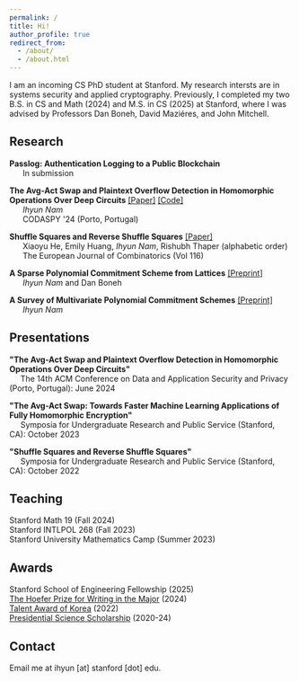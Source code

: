 ```yaml
---
permalink: /
title: Hi!
author_profile: true
redirect_from:
  - /about/
  - /about.html
---
```

I am an incoming CS PhD student at Stanford. My research intersts are in systems security and applied cryptography. Previously, I completed my two B.S. in CS and Math (2024) and M.S. in CS (2025) at Stanford, where I was advised by Professors Dan Boneh, David Maziéres, and John Mitchell.

## Research <a id="research"></a>
**Passlog: Authentication Logging to a Public Blockchain**
<br>&nbsp;&nbsp;&nbsp;&nbsp;&nbsp; In submission

**The Avg-Act Swap and Plaintext Overflow Detection in Homomorphic Operations Over Deep Circuits** [[Paper]](https://dl.acm.org/doi/pdf/10.1145/3626232.3653277) [[Code]](https://github.com/ihyunnam/Avg-Act-Swap)
<br>&nbsp;&nbsp;&nbsp;&nbsp;&nbsp; *Ihyun Nam*
<br>&nbsp;&nbsp;&nbsp;&nbsp;&nbsp; CODASPY '24 (Porto, Portugal)

**Shuffle Squares and Reverse Shuffle Squares** [[Paper]](https://pdf.sciencedirectassets.com/272420/1-s2.0-S0195669823X00079/1-s2.0-S0195669823002019/main.pdf?X-Amz-Security-Token=IQoJb3JpZ2luX2VjEID%2F%2F%2F%2F%2F%2F%2F%2F%2F%2FwEaCXVzLWVhc3QtMSJHMEUCID0bKPQNxvp94mwkosn%2F7rx8sDLuXQaFqkhfXXJXAg6sAiEAgIemgjCp8TeWTcGID9ZdP%2FhO9SrPjSg8dzgeUwTy4LwquwUIyf%2F%2F%2F%2F%2F%2F%2F%2F%2F%2FARAFGgwwNTkwMDM1NDY4NjUiDNRI012SD7tos9i7CiqPBStFTwRjGH5zUKgB1cBnbqsuv53Zg3gxrVx7hjM9zJkpAlm%2F%2BUk8eABasvbf3ZKjVW9JfilYXyw4AW1cNiZ06kY%2FsCb2aPb4tVqX9ZzgOLzC3ZzAnPn2XXyDv1y%2FIYuUUWn9vtVuSYMbPfiOYtrbVKeaWRjF%2FslbDtnyJPSQhrrrw068KKvmLmdR4tUuDA96haR2d3KnPfGZ%2BI4czOAXe19hUUhIbLXYZnbs2%2BFRi1vVYEVVCc78jXGGGca1NCBxYkymYsyvlNCrzA8HD%2Fhd39vfnyExta7Mr%2B3VTtks3QvCsShpPW%2F5XsIGC7uZSNPXTItb0R8vk1ACbX0G3hRWUorQXAef4NzMhBlvua%2BQ9vduU4HJfJXiwwJ5FqUQC0TSRAio6%2Fy0Eu187JOa0OpqPhWbDE9lg6Oke5eQGkiWSmAaM55sarmVyktjIzBtlC5RE%2BQfFP7yAmDg6TCc2xszaol9tpC73CGmWrFCOdnK5nSjKt4%2Fidg%2B8yfIqlZnC%2FUEq9mg9W5QQqHoYQuK60QRquveXQGGTv7bbF9eOYFw9wbUeiL4M%2B%2BuV8oCY%2Bi38GZ316kzmcNmVak2vXQ3yucntsWj9mW4d46ZRyIeqADUZoE08H87Ov%2BgBy5IjXxG0kB7NJ4iSIwsVauy89SDAiqFUtFqlDgJe0K4dv6yX8WPSDJsm6FsFs4kapGW2u0oLSLuceTHiHvQq3z1EVXAEdBRHaFxEG57lfF%2BR%2FrF0JaZhmxCQyIrFH%2BNmDUwema69ZUwkzJcs0nLNI7antAYHIsEwkWkbmdDmy0esSTH2ggc7RlNsczyuc0R0CfWCY1S45h70lXG4TY9hWNvarizW1zXfsjtcQBiq0DOWKej%2Fy8SqMww2d78twY6sQFLrRBFL%2B1WbDt0LVBx0TB%2B8pwuOKPkqLb%2BwzP28OTGHw2DvHM15t8CDgKVajbedte0tyKpbDWgLmRfzou8J0%2B9Sz3vUAw1YzbxWmvA28G12fHlSkZhT8v67yRHq%2BVUHeFw6ZH6eKvkFN%2B%2FzZv%2BSsWFr7CfVwfjEvwLCsXsxFY2ymWwFCxifp4675dJ2vqpvljpBoqoCbAWYh1pbL9YRjx0cySz%2Bfy%2BombnOhkxXNuMOdg%3D&X-Amz-Algorithm=AWS4-HMAC-SHA256&X-Amz-Date=20241004T005649Z&X-Amz-SignedHeaders=host&X-Amz-Expires=300&X-Amz-Credential=ASIAQ3PHCVTYSIRJC5A2%2F20241004%2Fus-east-1%2Fs3%2Faws4_request&X-Amz-Signature=b99419d4c139f49d976d20301983bf724ae0e78b169ab8a96df421f6f0afd9ea&hash=bc2c052aeb7171d4467a60aec96cd1e75557dd780666fb2fcb353270f6ba7f9d&host=68042c943591013ac2b2430a89b270f6af2c76d8dfd086a07176afe7c76c2c61&pii=S0195669823002019&tid=spdf-2d06e26e-bea6-4448-8cec-27a3162605aa&sid=c0d810a07f18b9460788338-69cdd54e306agxrqa&type=client&tsoh=d3d3LnNjaWVuY2VkaXJlY3QuY29t&ua=10145d06035156540b03&rr=8cd136da6b72cf2f&cc=us)
<br>&nbsp;&nbsp;&nbsp;&nbsp;&nbsp; Xiaoyu He, Emily Huang, *Ihyun Nam*, Rishubh Thaper (alphabetic order)
<br>&nbsp;&nbsp;&nbsp;&nbsp;&nbsp; The European Journal of Combinatorics (Vol 116)

**A Sparse Polynomial Commitment Scheme from Lattices** [[Preprint]](/files/spartic.pdf)
<br>&nbsp;&nbsp;&nbsp;&nbsp;&nbsp; *Ihyun Nam* and Dan Boneh

**A Survey of Multivariate Polynomial Commitment Schemes** [[Preprint]](https://arxiv.org/pdf/2306.11383)
<br>&nbsp;&nbsp;&nbsp;&nbsp;&nbsp; *Ihyun Nam*

## Presentations <a id="presentations"></a>
<b>"The Avg-Act Swap and Plaintext Overflow Detection in Homomorphic Operations Over Deep Circuits"</b>
<br>&nbsp;&nbsp;&nbsp;&nbsp;&nbsp;The 14th ACM Conference on Data and Application Security and Privacy (Porto, Portugal): June 2024

<b>"The Avg-Act Swap: Towards Faster Machine Learning Applications of Fully Homomorphic Encryption"</b>
<br>&nbsp;&nbsp;&nbsp;&nbsp;&nbsp;Symposia for Undergraduate Research and Public Service (Stanford, CA): October 2023

<b>"Shuffle Squares and Reverse Shuffle Squares"</b>
<br>&nbsp;&nbsp;&nbsp;&nbsp;&nbsp;Symposia for Undergraduate Research and Public Service (Stanford, CA): October 2022

## Teaching <a id="teaching"></a>
Stanford Math 19 (Fall 2024)
<br>Stanford INTLPOL 268 (Fall 2023)
<br>Stanford University Mathematics Camp (Summer 2023)

## Awards <a id="awards"></a>
Stanford School of Engineering Fellowship (2025)
<br>[The Hoefer Prize for Writing in the Major](https://pwr.stanford.edu/hoefer-prize-essays-archive) (2024)
<br>[Talent Award of Korea](https://en.wikipedia.org/wiki/Talent_Award_of_Korea) (2022)
<br>[Presidential Science Scholarship](https://educationusa.state.gov/scholarships/presidential-science-scholarship-korea-student-aid-foundation-hangugjanghagjaedan) (2020-24)

## Contact
Email me at ihyun [at] stanford [dot] edu.
